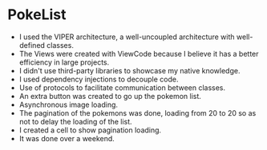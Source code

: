 # PokeList

- I used the VIPER architecture, a well-uncoupled architecture with well-defined classes.
- The Views were created with ViewCode because I believe it has a better efficiency in large projects.
- I didn't use third-party libraries to showcase my native knowledge.
- I used dependency injections to decouple code.
- Use of protocols to facilitate communication between classes.
- An extra button was created to go up the pokemon list.
- Asynchronous image loading.
- The pagination of the pokemons was done, loading from 20 to 20 so as not to delay the loading of the list.
- I created a cell to show pagination loading.
- It was done over a weekend.
